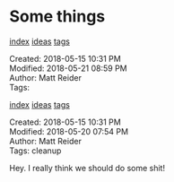 # Some things

[index](../index.md) [ideas](../ideas.md) [tags](../tags.md)

Created: 2018-05-15 10:31 PM  
Modified: 2018-05-21 08:59 PM  
Author: Matt Reider  
Tags:   

[index](../index.md) [ideas](../ideas.md) [tags](../tags.md)

Created: 2018-05-15 10:31 PM  
Modified: 2018-05-20 07:54 PM  
Author: Matt Reider  
Tags: cleanup  

Hey. I really think we should do some shit!
